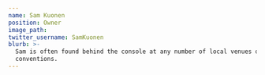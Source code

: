 ```yaml
---
name: Sam Kuonen
position: Owner
image_path:
twitter_username: SamKuonen
blurb: >-
  Sam is often found behind the console at any number of local venues or
  conventions.
---
```

